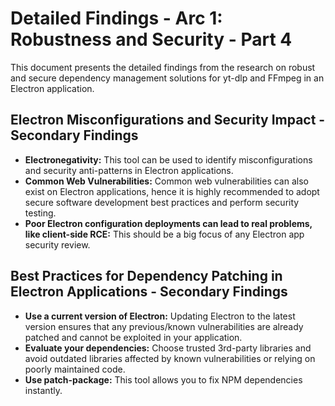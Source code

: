 # Detailed Findings - Arc 1: Robustness and Security - Part 4

This document presents the detailed findings from the research on robust and secure dependency management solutions for yt-dlp and FFmpeg in an Electron application.

## Electron Misconfigurations and Security Impact - Secondary Findings

*   **Electronegativity:** This tool can be used to identify misconfigurations and security anti-patterns in Electron applications.
*   **Common Web Vulnerabilities:** Common web vulnerabilities can also exist on Electron applications, hence it is highly recommended to adopt secure software development best practices and perform security testing.
*   **Poor Electron configuration deployments can lead to real problems, like client-side RCE:** This should be a big focus of any Electron app security review.

## Best Practices for Dependency Patching in Electron Applications - Secondary Findings

*   **Use a current version of Electron:** Updating Electron to the latest version ensures that any previous/known vulnerabilities are already patched and cannot be exploited in your application.
*   **Evaluate your dependencies:** Choose trusted 3rd-party libraries and avoid outdated libraries affected by known vulnerabilities or relying on poorly maintained code.
*   **Use patch-package:** This tool allows you to fix NPM dependencies instantly.
